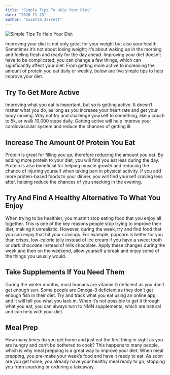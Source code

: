 ```yaml
---
title: "Simple Tips To Help Your Diet"
date: "2020-11-23"
author: "Cosette Jarrett"
---
```

![Simple Tips To Help Your Diet](https://artofhealthyliving.com/wp-content/uploads/2020/11/simple_tips_to_help_your_diet.png)

Improving your diet is not only great for your weight but also your health. Sometimes it’s not about losing weight; it’s about waking up in the morning and feeling fresh and ready for the day ahead. Improving your diet doesn’t have to be complicated; you can change a few things, which can significantly affect your diet. From getting more active to increasing the amount of protein you eat daily or weekly, below are five simple tips to help improve your diet.

## Try To Get More Active

Improving what you eat is important, but so is getting active. It doesn’t matter what you do, as long as you increase your heart rate and get your body moving. Why not try and challenge yourself to something, like a couch to 5k, or walk 10,000 steps daily. Getting active will help improve your cardiovascular system and reduce the chances of getting ill.

## Increase The Amount Of Protein You Eat

Protein is great for filling you up, therefore reducing the amount you eat. By adding more protein to your diet, you will find you eat less during the day. Protein is also beneficial for helping muscle growth and reducing the chance of injuring yourself when taking part in physical activity. If you add more protein-based foods to your dinner, you will find yourself craving less after, helping reduce the chances of you snacking in the evening.

## Try And Find A Healthy Alternative To What You Enjoy 

When trying to be healthier, you mustn’t stop eating food that you enjoy all together. This is one of the key reasons people stop trying to improve their diet, making it unrealistic. However, during the week, try and find food that you can enjoy that hit your cravings. For example, popcorn is better for you than crisps, low-calorie jelly instead of ice cream if you have a sweet tooth or dark chocolate instead of milk chocolate. Apply these changes during the week and then on the weekend, allow yourself a break and enjoy some of the things you usually would.


## Take Supplements If You Need Them

During the winter months, most humans are vitamin D deficient as you don’t get enough sun. Some people are Omega-3 deficient as they don’t get enough fish in their diet. Try and track what you eat using an online app, and it will tell you what you lack in. When it’s not possible to get it through what you eat, you can always turn to NMN supplements, which are natural and can help with your diet.

## Meal Prep

How many times do you get home and just eat the first thing in sight as you are hungry and can’t be bothered to cook? This happens to many people, which is why meal prepping is a great way to improve your diet. When meal prepping, you pre-make your week’s food and have it ready to eat. As soon are you get home, you already have your healthy meal ready to go, stopping you from snacking or ordering a takeaway.